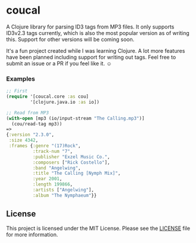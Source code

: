 coucal
======
A Clojure library for parsing ID3 tags from MP3 files.
It only supports ID3v2.3 tags currently, which is also the
most popular version as of writing this. Support for other
versions will be coming soon. 

It's a fun project created while I was learning Clojure.
A lot more features have been planned including support
for writing out tags. Feel free to submit an issue or a
PR if you feel like it.
:relaxed:

### Examples
```clojure
;; First
(require '[coucal.core :as cou]
         '[clojure.java.io :as io])

;; Read from MP3
(with-open [mp3 (io/input-stream "The Calling.mp3")]
  (cou/read-tag mp3))
=>
{:version "2.3.0",
 :size 4342,
 :frames {:genre "(17)Rock",
          :track-num "7",
          :publisher "Exzel Music Co.",
          :composers ["Rick Costello"],
          :band "Angelwing",
          :title "The Calling [Nymph Mix]",
          :year 2001,
          :length 199866,
          :artists ["Angelwing"],
          :album "The Nymphaeum"}}
```

## License
This project is licensed under the MIT License. 
Please see the [LICENSE](LICENSE) file for more information.
